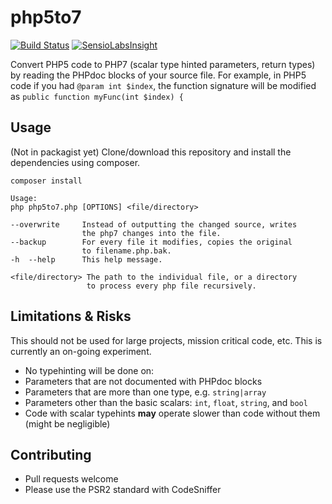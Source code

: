 # php5to7

[![Build Status](https://travis-ci.org/michaelbutler/php5to7.svg?branch=master)](https://travis-ci.org/michaelbutler/php5to7)
[![SensioLabsInsight](https://insight.sensiolabs.com/projects/3115aae5-d067-4425-850a-577f54e53459/mini.png)](https://insight.sensiolabs.com/projects/3115aae5-d067-4425-850a-577f54e53459)

Convert PHP5 code to PHP7 (scalar type hinted parameters, return types) by reading the PHPdoc blocks of your source file. For example, in PHP5 code if you had `@param int $index`, the function signature will be modified as `public function myFunc(int $index) {`


## Usage

(Not in packagist yet) Clone/download this repository and install the dependencies using composer.

```
composer install
```

```
Usage:
php php5to7.php [OPTIONS] <file/directory>

--overwrite     Instead of outputting the changed source, writes
                the php7 changes into the file.
--backup        For every file it modifies, copies the original
                to filename.php.bak.
-h  --help      This help message.

<file/directory> The path to the individual file, or a directory
                 to process every php file recursively.
```

## Limitations & Risks

This should not be used for large projects, mission critical code, etc. This is currently an on-going experiment.

* No typehinting will be done on:
 * Parameters that are not documented with PHPdoc blocks
 * Parameters that are more than one type, e.g. `string|array`
 * Parameters other than the basic scalars: `int`, `float`, `string`, and `bool`
* Code with scalar typehints **may** operate slower than code without them (might be negligible)

## Contributing

* Pull requests welcome
* Please use the PSR2 standard with CodeSniffer


